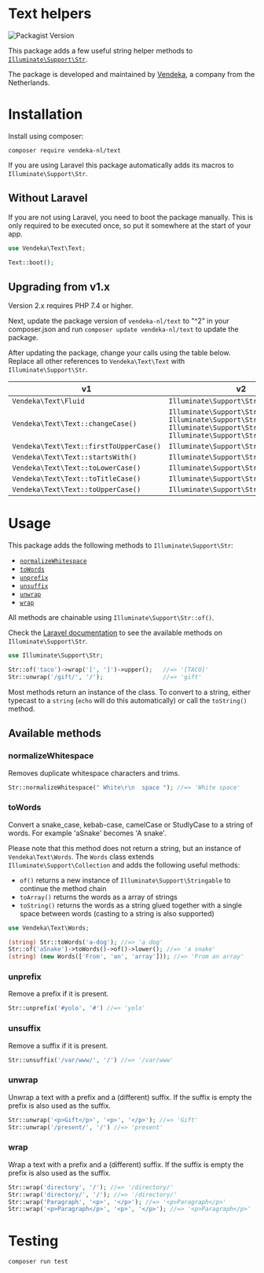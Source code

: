 # Text helpers

![Packagist Version](https://img.shields.io/packagist/v/vendeka-nl/text)

This package adds a few useful string helper methods to [`Illuminate\Support\Str`](https://laravel.com/docs/master/helpers#strings).

The package is developed and maintained by [Vendeka](https://www.vendeka.nl/), a company from the Netherlands.

# Installation

Install using composer:

```shell
composer require vendeka-nl/text
```

If you are using Laravel this package automatically adds its macros to `Illuminate\Support\Str`.


## Without Laravel

If you are not using Laravel, you need to boot the package manually. This is only required to be executed once, so put it somewhere at the start of your app.

```php
use Vendeka\Text\Text;

Text::boot();
```


## Upgrading from v1.x

Version 2.x requires PHP 7.4 or higher.

Next, update the package version of `vendeka-nl/text` to "^2" in your composer.json and run `composer update vendeka-nl/text` to update the package.

After updating the package, change your calls using the table below. 
Replace all other references to `Vendeka\Text\Text` with `Illuminate\Support\Str`.

| v1 | v2 |
|----|----|
| `Vendeka\Text\Fluid` | `Illuminate\Support\Str::of()`
| `Vendeka\Text\Text::changeCase()` | `Illuminate\Support\Str::lower()`<br>`Illuminate\Support\Str::upper()`<br>`Illuminate\Support\Str::ucfirst()` <br>`Illuminate\Support\Str::title()` |
| `Vendeka\Text\Text::firstToUpperCase()` | `Illuminate\Support\Str::ucfirst()` |
| `Vendeka\Text\Text::startsWith()` | `Illuminate\Support\Str::startsWith()` |
| `Vendeka\Text\Text::toLowerCase()` | `Illuminate\Support\Str::lower()` |
| `Vendeka\Text\Text::toTitleCase()` | `Illuminate\Support\Str::title()` |
| `Vendeka\Text\Text::toUpperCase()` | `Illuminate\Support\Str::upper()` |


# Usage

This package adds the following methods to `Illuminate\Support\Str`:

- [`normalizeWhitespace`](#normalizeWhitespace)
- [`toWords`](#toWords)
- [`unprefix`](#unprefix)
- [`unsuffix`](#unsuffix)
- [`unwrap`](#unwrap)
- [`wrap`](#wrap)

All methods are chainable using `Illuminate\Support\Str::of()`.

Check the [Laravel documentation](https://laravel.com/docs/helpers#method-str-after) to see the available methods on `Illuminate\Support\Str`.

```php
use Illuminate\Support\Str;

Str::of('taco')->wrap('[', ']')->upper();   //=> '[TACO]'
Str::unwrap('/gift/', '/');                 //=> 'gift'
```

Most methods return an instance of the class. To convert to a string, either typecast to a `string` (`echo` will do this automatically) or call the `toString()` method.


## Available methods

### normalizeWhitespace

Removes duplicate whitespace characters and trims.

```php
Str::normalizeWhitespace(" White\r\n  space "); //=> 'White space'
```


### toWords

Convert a snake_case, kebab-case, camelCase or StudlyCase to a string of words. For example 'aSnake' becomes 'A snake'.

Please note that this method does not return a string, but an instance of `Vendeka\Text\Words`. The `Words` class extends `Illuminate\Support\Collection` and adds the following useful methods:

* `of()` returns a new instance of `Illuminate\Support\Stringable` to continue the method chain
* `toArray()` returns the words as a array of strings
* `toString()` returns the words as a string glued together with a single space between words (casting to a string is also supported)


```php
use Vendeka\Text\Words;

(string) Str::toWords('a-dog'); //=> 'a dog'
Str::of('aSnake')->toWords()->of()->lower(); //=> 'a snake'
(string) (new Words(['From', 'an', 'array'])); //=> 'From an array'
```


### unprefix

Remove a prefix if it is present.

```php
Str::unprefix('#yolo', '#') //=> 'yolo'
```


### unsuffix

Remove a suffix if it is present.

```php
Str::unsuffix('/var/www/', '/') //=> '/var/www'
```


### unwrap

Unwrap a text with a prefix and a (different) suffix. If the suffix is empty the prefix is also used as the suffix.

```php
Str::unwrap('<p>Gift</p>', '<p>', '</p>'); //=> 'Gift'
Str::unwrap('/present/', '/') //=> 'present'
```


### wrap

Wrap a text with a prefix and a (different) suffix. If the suffix is empty the prefix is also used as the suffix.

```php
Str::wrap('directory', '/'); //=> '/directory/'
Str::wrap('directory/', '/'); //=> '/directory/'
Str::wrap('Paragraph', '<p>', '</p>'); //=> '<p>Paragraph</p>'
Str::wrap('<p>Paragraph</p>', '<p>', '</p>'); //=> '<p>Paragraph</p>'
```

# Testing

```
composer run test
```
